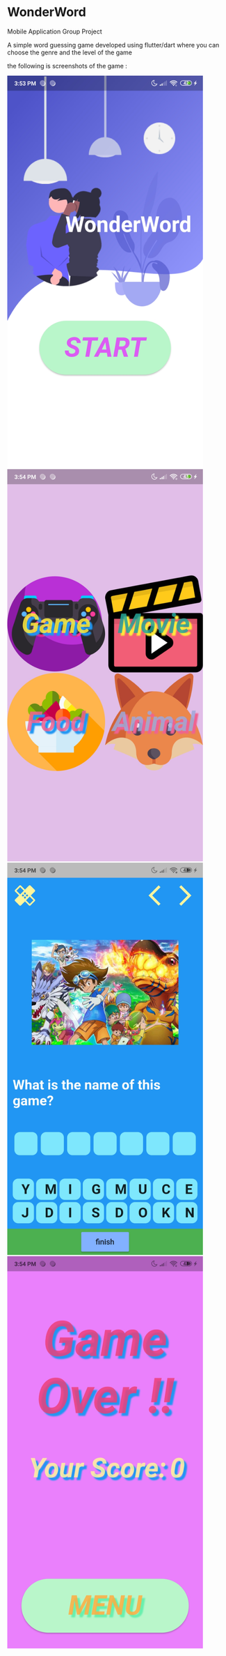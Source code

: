 # WonderWord
Mobile Application Group Project

A simple word guessing game developed using flutter/dart where you can choose the genre and the level of the game 

the following is screenshots of the game :

<img src="Screenshots/Homepage.jpg" width = "450">
<img src="Screenshots/Genre.jpg" width = "450">
<img src="Screenshots/Game.jpg" width = "450">
<img src="Screenshots/End.jpg" width = "450">

